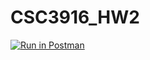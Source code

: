 # CSC3916_HW2
[![Run in Postman](https://run.pstmn.io/button.svg)](https://app.getpostman.com/run-collection/f480e551dacfef6cd0c7#?env%5BCSC3916_HW2%5D=W3sia2V5IjoidmFyaWFibGVfa2V5IiwidmFsdWUiOiIiLCJlbmFibGVkIjp0cnVlfSx7ImtleSI6InRva2VuIiwidmFsdWUiOiIiLCJlbmFibGVkIjp0cnVlfSx7ImtleSI6ImtleV90b2tlbiIsInZhbHVlIjoiIiwiZW5hYmxlZCI6dHJ1ZX1d)
